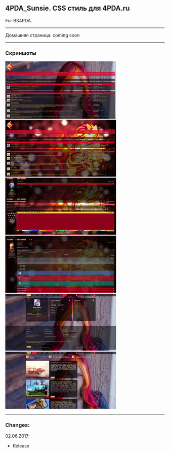 ## 4PDA_Sunsie. CSS стиль для 4PDA.ru
For BS4PDA.
***
Домашняя страница: coming soon
***
### Скриншоты
<img src="https://raw.githubusercontent.com/LEKS2FAST/4PDA_Style_Sunsie/master/Screenshots/1.jpg" width="350" height="181" /> <img src="https://raw.githubusercontent.com/LEKS2FAST/4PDA_Style_Sunsie/master/Screenshots/2.jpg" width="350" height="180" />
<img src="https://raw.githubusercontent.com/LEKS2FAST/4PDA_Style_Sunsie/master/Screenshots/3.jpg" width="350" height="180" /> <img src="https://raw.githubusercontent.com/LEKS2FAST/4PDA_Style_Sunsie/master/Screenshots/4.jpg" width="350" height="180" /> <img src="https://raw.githubusercontent.com/LEKS2FAST/4PDA_Style_Sunsie/master/Screenshots/5.jpg" width="350" height="180" /> <img src="https://raw.githubusercontent.com/LEKS2FAST/4PDA_Style_Sunsie/master/Screenshots/6.jpg" width="350" height="180" />


***


### Changes:
02.06.2017:
- Release
